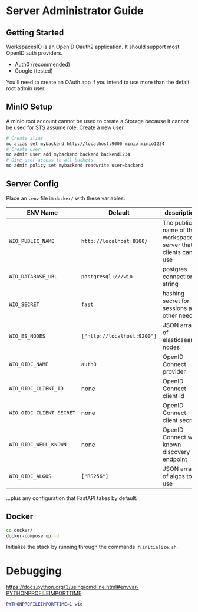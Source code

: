 # Server Administrator Guide

## Getting Started

WorkspacesIO is an OpenID Oauth2 application.  It should support most OpenID auth providers.

* Auth0 (recommended)
* Google (tested)

You'll need to create an OAuth app if you intend to use more than the defalt root admin user.

## MinIO Setup

A minio root account cannot be used to create a Storage because it cannot be used for STS assume role.  Create a new user.

``` sh
# Create alias
mc alias set mybackend http://localhost:9000 minio minio1234
# Create user
mc admin user add mybackend backend backend1234
# Give user access to all buckets
mc admin policy set mybackend readwrite user=backend
```

## Server Config

Place an `.env` file in `docker/` with these variables.

| ENV Name | Default | description |
|----------|---------|-------------|
| `WIO_PUBLIC_NAME` | `http://localhost:8100/` | The public name of the workspaces server that clients can use
| `WIO_DATABASE_URL` | `postgresql:///wio` | postgres connection string
| `WIO_SECRET` | `fast` | hashing secret for sessions and other needs
| `WIO_ES_NODES` | `["http://localhost:9200"]` | JSON array of elasticsearch nodes
| `WIO_OIDC_NAME` | `auth0` | OpenID Connect provider
| `WIO_OIDC_CLIENT_ID` | none | OpenID Connect client id
| `WIO_OIDC_CLIENT_SECRET` | none | OpenID Connect client secret
| `WIO_OIDC_WELL_KNOWN` | none | OpenID Connect well known discovery endpoint
| `WIO_OIDC_ALGOS` | `["RS256"]` | JSON array of algos to use

...plus any configuration that FastAPI takes by default.

## Docker

``` sh
cd docker/
docker-compose up -d
```

Initialize the stack by running through the commands in `initialize.sh` .

# Debugging

https://docs.python.org/3/using/cmdline.html#envvar-PYTHONPROFILEIMPORTTIME

``` bash
PYTHONPROFILEIMPORTTIME=1 wio
```